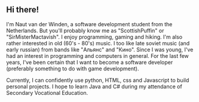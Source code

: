 ## Hi there!

I'm Naut van der Winden, a software development student from the Netherlands. But you'll probably know me as "ScottishPuffin" or "SirMisterMactavish". I enjoy programming, gaming and hiking. I'm also rather interested in old (60's - 80's) music. I too like late soviet music (and early russian) from bands like "Альянс" and "Кино".
Since I was young, I've had an interest in programming and computers in general. For the last few years, I've been certain that I want to become a software developer (preferably something to do with game development).

Currently, I can confidently use python, HTML, css and Javascript to build personal projects. I hope to learn Java and C# during my attendance of Secondary Vocational Education.
